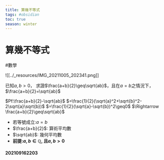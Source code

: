```yaml
---
title: 算幾不等式
tags: #obsidian 
toc: true
season: winter
---
```

# 算幾不等式
#數學

![[../_resources/IMG_20211005_202341.png]]

已知$a,b>0$， 求證$\frac{a+b}{2}\geq\sqrt{ab}$，且在$a=b$之情況下，$\frac{a+b}{2}=\sqrt{ab}$

$Pf:\frac{a+b}{2}-\sqrt{ab}$
$=\frac{1}{2}(\sqrt{a}^2+\sqrt{b}^2-2\sqrt{a}\sqrt{b})$
$=\frac{1}{2}(\sqrt{a}-\sqrt{b})^2\geq0$
$\Rightarrow \frac{a+b}{2}\geq\sqrt{ab}$

- 若等號成立:$a=b$
- $\frac{a+b}{2}$: 算術平均數
- $\sqrt{ab}$: 幾何平均數
- **前提:$a,b\in \mathbb{Q}$, 且$a,b>0$**


#### 202109162203